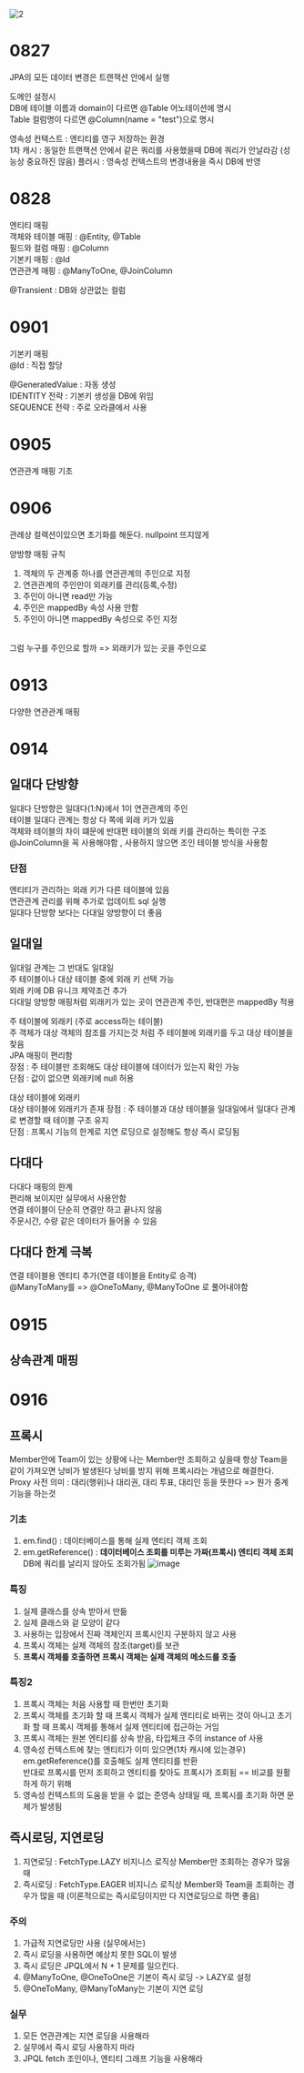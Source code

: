 
![2](https://user-images.githubusercontent.com/62537935/190548170-fe3c9a73-4161-4d82-92c1-a2baf561d755.png)

# 0827

JPA의 모든 데이터 변경은 트랜잭션 안에서 실행<br>

도메인 설정시<br>
DB에 테이블 이름과 domain이 다르면 @Table 어노테이션에 명시<br>
Table 컬럼명이 다르면 @Column(name = "test")으로 명시

영속성 컨텍스트 : 엔티티를 영구 저장하는 환경<br>
1차 캐시 : 동일한 트랜잭션 안에서 같은 쿼리를 사용했을때 DB에 쿼리가 안날라감 (성능상 중요하진 않음)
플러시 : 영속성 컨텍스트의 변경내용을 즉시 DB에 반영<br>

# 0828
엔티티 매핑<br>
객체와 테이블 매핑 : @Entity, @Table<br>
필드와 컬럼 매핑 : @Column<br>
기본키 매핑 : @Id<br>
연관관계 매핑 : @ManyToOne, @JoinColumn<br>

@Transient : DB와 상관없는 컬럼

# 0901
기본키 매핑<br>
@Id : 직접 할당<br>

@GeneratedValue : 자동 생성<br>
IDENTITY 전략 : 기본키 생성을 DB에 위임<br>
SEQUENCE 전략 : 주로 오라클에서 사용

# 0905
연관관계 매핑 기초

# 0906
관례상 컬렉션이있으면 초기화를 해둔다. nullpoint 뜨지않게<br>

양방향 매핑 규칙<br>
1. 객체의 두 관계중 하나를 연관관계의 주인으로 지정
2. 연관관계의 주인만이 외래키를 관리(등록,수정)
3. 주인이 아니면 read만 가능
4. 주인은 mappedBy 속성 사용 안함
5. 주인이 아니면 mappedBy 속성으로 주인 지정

<br>
그럼 누구를 주인으로 할까 => 외래키가 있는 곳을 주인으로

# 0913
다양한 연관관계 매핑

# 0914
## 일대다 단방향<br>
일대다 단방향은 일대다(1:N)에서 1이 연관관계의 주인<br>
테이블 일대다 관계는 항상 다 쪽에 외래 키가 있음<br>
객체와 테이블의 차이 떄문에 반대편 테이블의 외래 키를 관리하는 특이한 구조<br>
@JoinColumn을 꼭 사용해야함 , 사용하지 않으면 조인 테이블 방식을 사용함<br>
### 단점<br>
엔티티가 관리하는 외래 키가 다른 테이블에 있음<br>
연관관계 관리를 위해 추가로 업데이트 sql 실행<br>
일대다 단방향 보다는 다대일 양방향이 더 좋음<br>

## 일대일<br>
일대일 관계는 그 반대도 일대일<br>
주 테이블이나 대상 테이블 중에 외래 키 선택 가능<br>
외래 키에 DB 유니크 제약조건 추가<br>
다대일 양방향 매핑처럼 외래키가 있는 곳이 연관관계 주인, 반대편은 mappedBy 적용<br>

주 테이블에 외래키 (주로 access하는 테이블)<br>
주 객체가 대상 객체의 참조를 가지는것 처럼 주 테이블에 외래키를 두고 대상 테이블을 찾음<br>
JPA 매핑이 편리함<br>
장점 : 주 테이블만 조회해도 대상 테이블에 데이터가 있는지 확인 가능<br>
단점 : 값이 없으면 외래키에 null 허용<br>

대상 테이블에 외래키<br>
대상 테이블에 외래키가 존재
장점 : 주 테이블과 대상 테이블을 일대일에서 일대다 관계로 변경할 때 테이블 구조 유지<br>
단점 : 프록시 기능의 한계로 지연 로딩으로 설정해도 항상 즉시 로딩됨

## 다대다<br>
다대다 매핑의 한계<br>
편리해 보이지만 실무에서 사용안함<br>
연결 테이블이 단순히 연결만 하고 끝나지 않음<br>
주문시간, 수량 같은 데이터가 들어올 수 있음<br>

## 다대다 한계 극복<br>
연결 테이블용 엔티티 추가(연결 테이블을 Entity로 승격)<br>
@ManyToMany를 => @OneToMany, @ManyToOne 로 풀어내야함

# 0915
## 상속관계 매핑

# 0916
## 프록시
Member안에 Team이 있는 상황에 나는 Member만 조회하고 싶을때 항상 Team을 같이 가져오면 낭비가 발생된다 낭비를 방지 위해 프록시라는 개념으로 해결한다.<br>
Proxy 사전 의미 : 대리(행위)나 대리권, 대리 투표, 대리인 등을 뜻한다 => 뭔가 중계 기능을 하는것<br>
### 기초
1. em.find() : 데이터베이스를 통해 실제 엔티티 객체 조회
2. em.getReference() : **데이터베이스 조회를 미루는 가짜(프록시) 엔티티 객체 조회** DB에 쿼리를 날리지 않아도 조회가됨 
![image](https://user-images.githubusercontent.com/62537935/190550564-f3b975ff-9113-42e7-adb5-cd4574b83269.png)
### 특징
1. 실제 클래스를 상속 받아서 만듦
2. 실제 클래스와 겉 모양이 같다
3. 사용하는 입장에서 진짜 객체인지 프록시인지 구분하지 않고 사용
4. 프록시 객체는 실제 객체의 참조(target)를 보관
5. **프록시 객체를 호출하면 프록시 객체는 실제 객체의 메소드를 호출**

### 특징2
1. 프록시 객체는 처음 사용할 때 한번만 초기화
2. 프록시 객체를 초기화 할 때 프록시 객체가 실제 엔티티로 바뀌는 것이 아니고 초기화 할 때 프록시 객체를 통해서 실제 엔티티에 접근하는 거임
3. 프록시 객체는 원본 엔티티를 상속 받음, 타입체크 주의 instance of 사용
4. 영속성 컨텍스트에 찾는 엔티티가 이미 있으면(1차 캐시에 있는경우) em.getReference()를 호출해도 실제 엔티티를 반환<br>
반대로 프록시를 먼저 조회하고 엔티티를 찾아도 프록시가 조회됨 == 비교를 원활하게 하기 위해
5. 영속성 컨텍스트의 도움을 받을 수 없는 준영속 상태일 때, 프록시를 초기화 하면 문제가 발생됨

## 즉시로딩, 지연로딩
1. 지연로딩 : FetchType.LAZY 비지니스 로직상 Member만 조회하는 경우가 많을 때
2. 즉시로딩 : FetchType.EAGER 비지니스 로직상 Member와 Team을 조회하는 경우가 많을 때 (이론적으로는 즉시로딩이지만 다 지연로딩으로 하면 좋음)
### 주의
1. 가급적 지연로딩만 사용 (실무에서는)
2. 즉시 로딩을 사용하면 예상치 못한 SQL이 발생
3. 즉시 로딩은 JPQL에서 N + 1 문제를 일으킨다.
4. @ManyToOne, @OneToOne은 기본이 즉시 로딩 -> LAZY로 설정
5. @OneToMany, @ManyToMany는 기본이 지연 로딩

### 실무
1. 모든 연관관계는 지연 로딩을 사용해라
2. 실무에서 즉시 로딩 사용하지 마라
3. JPQL fetch 조인이나, 엔티티 그래프 기능을 사용해라
